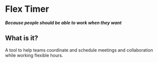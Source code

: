 # Flex Timer

**_Because people should be able to work when they want_**

## What is it?

A tool to help teams coordinate and schedule meetings and collaboration while working flexible hours.


